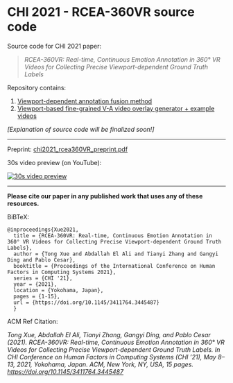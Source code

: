 # CHI 2021 - RCEA-360VR source code

Source code for CHI 2021 paper:
>*RCEA-360VR: Real-time, Continuous Emotion Annotation in 360° VR Videos for Collecting Precise Viewport-dependent Ground Truth Labels*

Repository contains:

1. [Viewport-dependent annotation fusion method](source)
2. [Viewport-based fine-grained V-A video overlay generator + example videos](video_results)

*[Explanation of source code will be finalized soon!]*

---

Preprint: [chi2021_rcea360VR_preprint.pdf](preprint/chi2021_rcea360VR_preprint.pdf)

30s video preview (on YouTube):

[![30s video preview](https://abdoelali.com/assets/rcea360vr_thumbnail.png)](https://www.youtube.com/watch?v=dSeCyH6OuIc "CHI 2021 RCEA-360VR")

---

**Please cite our paper in any published work that uses any of these resources.**

BiBTeX:
```
@inproceedings{Xue2021,
  title = {RCEA-360VR: Real-time, Continuous Emotion Annotation in 360° VR Videos for Collecting Precise Viewport-dependent Ground Truth Labels},
  author = {Tong Xue and Abdallah El Ali and Tianyi Zhang and Gangyi Ding and Pablo Cesar},
  booktitle = {Proceedings of the International Conference on Human Factors in Computing Systems 2021},
  series = {CHI '21},
  year = {2021},
  location = {Yokohama, Japan},
  pages = {1-15},
  url = {https://doi.org/10.1145/3411764.3445487}
  }
  ```

ACM Ref Citation:

*Tong Xue, Abdallah El Ali, Tianyi Zhang, Gangyi Ding, and Pablo Cesar (2021). RCEA-360VR: Real-time, Continuous Emotion Annotation in 360° VR Videos for Collecting Precise Viewport-dependent Ground Truth Labels. In CHI Conference on Human Factors in Computing Systems (CHI ’21), May 8–13, 2021, Yokohama, Japan. ACM, New York, NY, USA, 15 pages. https://doi.org/10.1145/3411764.3445487*
